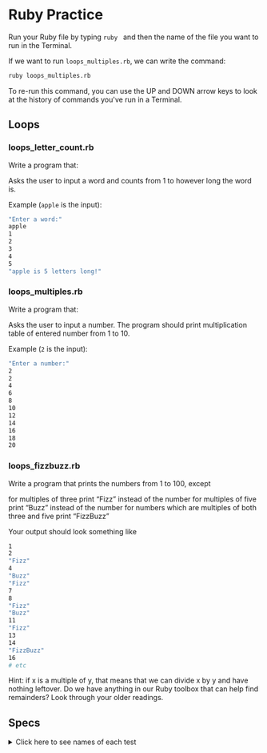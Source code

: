 # Ruby Practice

Run your Ruby file by typing `ruby ` and then the name of the file you want to run in the Terminal.

If we want to run `loops_multiples.rb`, we can write the command:

```bash
ruby loops_multiples.rb
```

To re-run this command, you can use the UP and DOWN arrow keys to look at the history of commands you've run in a Terminal.

## Loops

### loops_letter_count.rb
Write a program that:

Asks the user to input a word and counts from 1 to however long the word is.

Example (`apple` is the input):
```bash
"Enter a word:"
apple
1
2
3
4
5
"apple is 5 letters long!"
```

### loops_multiples.rb
Write a program that:

Asks the user to input a number. The program should print multiplication table of entered number from 1 to 10.

Example (`2` is the input):
```bash
"Enter a number:"
2
2
4
6
8
10
12
14
16
18
20
```

### loops_fizzbuzz.rb
Write a program that prints the numbers from 1 to 100, except

for multiples of three print “Fizz” instead of the number
for multiples of five print “Buzz” instead of the number
for numbers which are multiples of both three and five print “FizzBuzz”

Your output should look something like
```bash
1
2
"Fizz"
4
"Buzz"
"Fizz"
7
8
"Fizz"
"Buzz"
11
"Fizz"
13
14
"FizzBuzz"
16
# etc
```
Hint: if x is a multiple of y, that means that we can divide x by y and have nothing leftover. Do we have anything in our Ruby toolbox that can help find remainders? Look through your older readings.

## Specs
<details>
  <summary>Click here to see names of each test</summary>

loops_fizz_buzz.rb should output the correct response 

loops_letter_count.rb should count 1 to 6 with the input of 'banana' 

loops_letter_count.rb should count 1 to 15 with the input of 'fantasmagorical' 

loops_letter_count.rb should count 1 with the input of 'a' 

loops_multiples.rb should print the correct multiples from 1 to 10 with the input of '2' 

loops_multiples.rb should print the correct multiples from 1 to 10 with the input of '3' 

loops_multiples.rb should print the correct multiples from 1 to 10 with the input of '0' 

</details>
